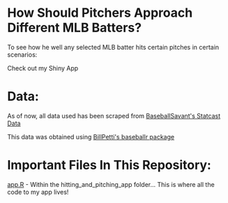 # How Should Pitchers Approach Different MLB Batters? 

To see how he well any selected MLB batter hits certain pitches in certain scenarios:  

Check out my Shiny App  

# Data:

As of now, all data used has been scraped from [BaseballSavant's Statcast Data](https://baseballsavant.mlb.com/statcast_search)  

This data was obtained using [BillPetti's baseballr package](https://github.com/BillPetti/baseballr)  

# Important Files In This Repository:  

[app.R](https://github.com/MikeCalabro/pitching-to-Trout/blob/master/pitching_to_Trout/app.R)  -  Within the hitting_and_pitching_app folder... This is where all the code to my app lives!

